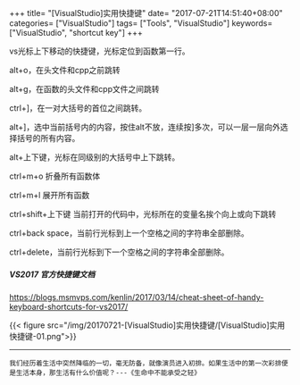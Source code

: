 +++
title= "[VisualStudio]实用快捷键"
date= "2017-07-21T14:51:40+08:00"
categories= ["VisualStudio"]
tags= ["Tools", "VisualStudio"]
keywords= ["VisualStudio", "shortcut key"]
+++

vs光标上下移动的快捷键，光标定位到函数第一行。

alt+o，在头文件和cpp之前跳转

alt+g，在函数的头文件和cpp文件之间跳转

ctrl+]，在一对大括号的首位之间跳转。

alt+]，选中当前括号内的内容，按住alt不放，连续按]多次，可以一层一层向外选择括号的所有内容。

alt+上下键，光标在同级别的大括号中上下跳转。

ctrl+m+o 折叠所有函数体

ctrl+m+l 展开所有函数

ctrl+shift+上下键 当前打开的代码中，光标所在的变量名挨个向上或向下跳转

ctrl+back space，当前行光标到上一个空格之间的字符串全部删除。

ctrl+delete，当前行光标到下一个空格之间的字符串全部删除。

##### VS2017 官方快捷键文档
https://blogs.msmvps.com/kenlin/2017/03/14/cheat-sheet-of-handy-keyboard-shortcuts-for-vs2017/

{{< figure src="/img/20170721-[VisualStudio]实用快捷键/[VisualStudio]实用快捷键-01.png">}}

***
`我们经历着生活中突然降临的一切，毫无防备，就像演员进入初排。如果生活中的第一次彩排便是生活本身，那生活有什么价值呢？---《生命中不能承受之轻》`